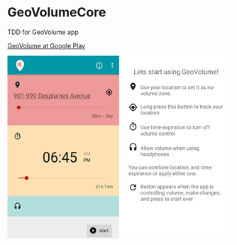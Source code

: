 # GeoVolumeCore
TDD for GeoVolume app

[GeoVolume at Google Play](https://play.google.com/store/apps/details?id=info.juanmendez.geovolume)

![alt text](/art/banner.png)